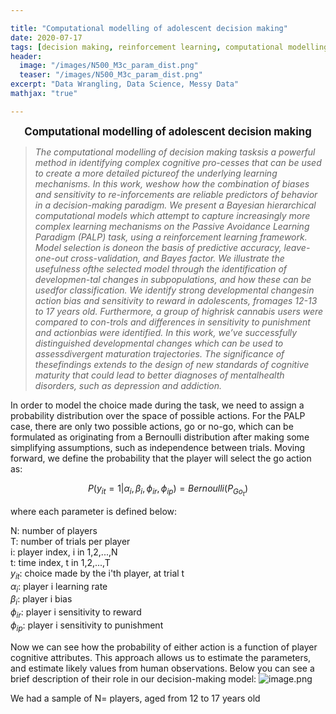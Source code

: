 ```yaml
---

title: "Computational modelling of adolescent decision making"
date: 2020-07-17
tags: [decision making, reinforcement learning, computational modelling]
header:
  image: "/images/N500_M3c_param_dist.png"
  teaser: "/images/N500_M3c_param_dist.png"
excerpt: "Data Wrangling, Data Science, Messy Data"
mathjax: "true"

---
```



<p style="text-align: center;"><big><b>Computational modelling of adolescent decision making</b></big></p>

<blockquote>
<i>The computational modelling of decision making tasksis a powerful method in identifying complex cognitive pro-cesses that can be used to create a more detailed pictureof the underlying learning mechanisms.   In this work,  weshow how the combination of biases and sensitivity to re-inforcements  are  reliable  predictors  of  behavior  in  a  decision-making  paradigm.   We  present  a  Bayesian  hierarchical computational models which attempt to capture increasingly more complex learning mechanisms on the Passive Avoidance Learning Paradigm (PALP) task, using a reinforcement learning framework.  Model selection is doneon  the  basis  of  predictive  accuracy,  leave-one-out  cross-validation, and Bayes factor. We illustrate the usefulness ofthe selected model through the identification of developmen-tal changes in subpopulations, and how these can be usedfor classification. We identify strong developmental changesin action bias and sensitivity to reward in adolescents, fromages 12-13 to 17 years old.  Furthermore, a group of highrisk cannabis users were compared to con-trols and differences in sensitivity to punishment and actionbias were identified. In this work, we’ve successfully distinguished developmental changes which can be used to assessdivergent maturation trajectories. The significance of thesefindings extends to the design of new standards of cognitive maturity that could lead to better diagnoses of mentalhealth disorders, such as depression and addiction.</i>
</blockquote>

In order to model the choice made during the task, we need to assign a probability distribution over the space of possible actions. For the PALP case, there are only two possible actions, go or no-go, which can be formulated as originating from a Bernoulli distribution after making some simplifying assumptions, such as independence between trials. Moving forward, we define the probability that the player will select the go action as:

$$P(y_{it}=1|\alpha_{i},\beta_{i},\phi_{ir},\phi_{ip}) = Bernoulli(P_{Go_{t}})$$

where each parameter is defined below:

N: number of players  
T: number of trials per player  
i: player index, i in 1,2,...,N  
t: time index, t in 1,2,...,T  
$y_{it}$: choice made by the i'th player, at trial t   
$\alpha_{i}$: player i learning rate   
$\beta_{i}$: player i bias   
$\phi_{ir}$: player i sensitivity to reward   
$\phi_{ip}$: player i sensitivity to punishment  

Now we can see how the probability of either action is a function of player cognitive attributes. This approach allows us to estimate the parameters, and estimate likely values from human observations. Below you can see a brief description of their role in our decision-making model:
![image.png](attachment:image.png)

We had a sample of N= players, aged from 12 to 17 years old 


```python

```
